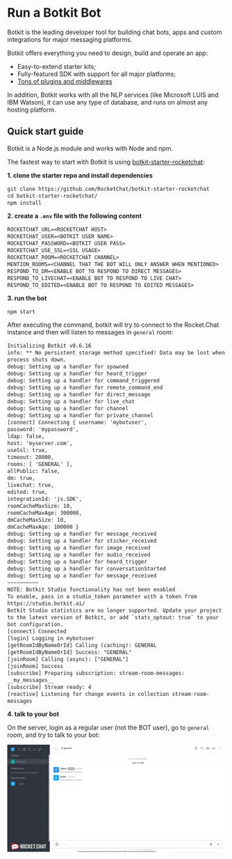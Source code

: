 # Run a Botkit Bot

Botkit is the leading developer tool for building chat bots, apps and custom integrations for major messaging platforms.

Botkit offers everything you need to design, build and operate an app:

* Easy-to-extend starter kits;
* Fully-featured SDK with support for all major platforms;
* [Tons of plugins and middlewares](https://botkit.ai/docs/readme-middlewares.html)

In addition, Botkit works with all the NLP services \(like Microsoft LUIS and IBM Watson\), it can use any type of database, and runs on almost any hosting platform.

## Quick start guide

Botkit is a Node.js module and works with Node and npm.

The fastest way to start with Botkit is using [botkit-starter-rocketchat](https://github.com/RocketChat/botkit-starter-rocketchat):

**1. clone the starter repo and install dependencies**

```text
git clone https://github.com/RocketChat/botkit-starter-rocketchat
cd botkit-starter-rocketchat/
npm install
```

**2. create a `.env` file with the following content**

```text
ROCKETCHAT_URL=<ROCKETCHAT HOST>
ROCKETCHAT_USER=<BOTKIT USER NAME>
ROCKETCHAT_PASSWORD=<BOTKIT USER PASS>
ROCKETCHAT_USE_SSL=<SSL USAGE>
ROCKETCHAT_ROOM=<ROCKETCHAT CHANNEL>
MENTION_ROOMS=<CHANNEL THAT THE BOT WILL ONLY ANSWER WHEN MENTIONED>
RESPOND_TO_DM=<ENABLE BOT TO RESPOND TO DIRECT MESSAGES>
RESPOND_TO_LIVECHAT=<ENABLE BOT TO RESPOND TO LIVE CHAT>
RESPOND_TO_EDITED=<ENABLE BOT TO RESPOND TO EDITED MESSAGES>
```

**3. run the bot**

```text
npm start
```

After executing the command, botkit will try to connect to the Rocket.Chat instance and then will listen to messages in `general` room:

```text
Initializing Botkit v0.6.16
info: ** No persistent storage method specified! Data may be lost when process shuts down.
debug: Setting up a handler for spawned
debug: Setting up a handler for heard_trigger
debug: Setting up a handler for command_triggered
debug: Setting up a handler for remote_command_end
debug: Setting up a handler for direct_message
debug: Setting up a handler for live_chat
debug: Setting up a handler for channel
debug: Setting up a handler for private_channel
[connect] Connecting { username: 'mybotuser',
password: 'mypassword',
ldap: false,
host: 'myserver.com',
useSsl: true,
timeout: 20000,
rooms: [ 'GENERAL' ],
allPublic: false,
dm: true,
livechat: true,
edited: true,
integrationId: 'js.SDK',
roomCacheMaxSize: 10,
roomCacheMaxAge: 300000,
dmCacheMaxSize: 10,
dmCacheMaxAge: 100000 }
debug: Setting up a handler for message_received
debug: Setting up a handler for sticker_received
debug: Setting up a handler for image_received
debug: Setting up a handler for audio_received
debug: Setting up a handler for heard_trigger
debug: Setting up a handler for conversationStarted
debug: Setting up a handler for message_received
~~~~~~~~~~
NOTE: Botkit Studio functionality has not been enabled
To enable, pass in a studio_token parameter with a token from https://studio.botkit.ai/
Botkit Studio statistics are no longer supported. Update your project to the latest version of Botkit, or add `stats_optout: true` to your bot configuration.
[connect] Connected
[login] Logging in mybotuser
[getRoomIdByNameOrId] Calling (caching): GENERAL
[getRoomIdByNameOrId] Success: "GENERAL"
[joinRoom] Calling (async): ["GENERAL"]
[joinRoom] Success
[subscribe] Preparing subscription: stream-room-messages: __my_messages__
[subscribe] Stream ready: 4
[reactive] Listening for change events in collection stream-room-messages
```

**4. talk to your bot**

On the server, login as a regular user \(not the BOT user\), go to `general` room, and try to talk to your bot:

![Botkit bot is talking](../../.gitbook/assets/botkit.gif)


